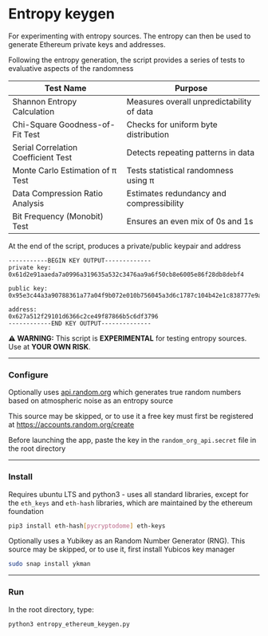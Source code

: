 # Entropy keygen

For experimenting with entropy sources. The entropy can  then be used to generate Ethereum private keys and addresses.

Following the entropy generation, the script provides a series of tests to evaluative aspects of the randomness

| Test Name                           | Purpose                                   |
| ----------------------------------- | ----------------------------------------- |
| Shannon Entropy Calculation         | Measures overall unpredictability of data |
| Chi-Square Goodness-of-Fit Test     | Checks for uniform byte distribution      |
| Serial Correlation Coefficient Test | Detects repeating patterns in data        |
| Monte Carlo Estimation of π Test    | Tests statistical randomness using π      |
| Data Compression Ratio Analysis     | Estimates redundancy and compressibility  |
| Bit Frequency (Monobit) Test        | Ensures an even mix of 0s and 1s          |



At the end of the script, produces a private/public keypair and address

```
-----------BEGIN KEY OUTPUT-------------
private key:
0x61d2e91aaeda7a0996a319635a532c3476aa9a6f50cb8e6005e86f28db8debf4

public key:
0x95e3c44a3a90788361a77a04f9b072e010b756045a3d6c1787c104b42e1c838777e9a1c1120bd99b6fc82dae4c3db7a97c894c2f0481e2f3238da66109b73367

address:
0x627a512f29101d6366c2ce49f87866b5c6df3796
------------END KEY OUTPUT--------------

```



**⚠️ WARNING:** This script is **EXPERIMENTAL** for testing entropy sources. Use at **YOUR OWN RISK**.



---



### Configure

Optionally uses <a href="https://api.random.org/">api.random.org</a> which generates true random numbers based on atmospheric noise as an entropy source

This source may be skipped, or to use it a free key must first be registered at https://accounts.random.org/create

Before launching the app, paste the key in the `random_org_api.secret` file in the root directory

---



### Install

Requires ubuntu LTS and python3 - uses all standard libraries, except for the `eth_keys` and `eth-hash` libraries, which are maintained by the ethereum foundation

```bash
pip3 install eth-hash[pycryptodome] eth-keys
```

Optionally uses a Yubikey as an Random Number Generator (RNG). This source may be skipped, or to use it, first install Yubicos key manager

``````bash
sudo snap install ykman
``````

---



### Run

In the root directory, type:

```bash
python3 entropy_ethereum_keygen.py
```

